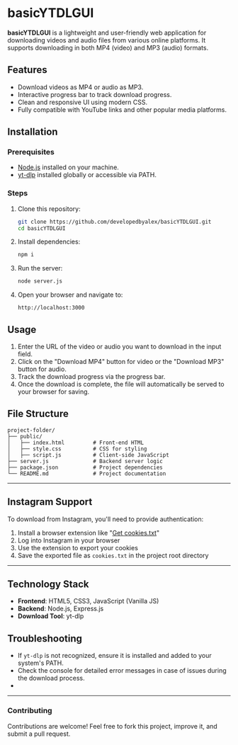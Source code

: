 # basicYTDLGUI

**basicYTDLGUI** is a lightweight and user-friendly web application for downloading videos and audio files from various online platforms. It supports downloading in both MP4 (video) and MP3 (audio) formats.

## Features

- Download videos as MP4 or audio as MP3.
- Interactive progress bar to track download progress.
- Clean and responsive UI using modern CSS.
- Fully compatible with YouTube links and other popular media platforms.

## Installation

### Prerequisites

- [Node.js](https://nodejs.org/) installed on your machine.
- [yt-dlp](https://github.com/yt-dlp/yt-dlp) installed globally or accessible via PATH.

### Steps

1. Clone this repository:
   ```bash
   git clone https://github.com/developedbyalex/basicYTDLGUI.git
   cd basicYTDLGUI
   ```

2. Install dependencies:
   ```bash
   npm i
   ```

3. Run the server:
   ```bash
   node server.js
   ```

4. Open your browser and navigate to:
   ```
   http://localhost:3000
   ```

## Usage

1. Enter the URL of the video or audio you want to download in the input field.
2. Click on the "Download MP4" button for video or the "Download MP3" button for audio.
3. Track the download progress via the progress bar.
4. Once the download is complete, the file will automatically be served to your browser for saving.

## File Structure

```plaintext
project-folder/
├── public/
│   ├── index.html         # Front-end HTML
│   ├── style.css          # CSS for styling
│   ├── script.js          # Client-side JavaScript
├── server.js              # Backend server logic
├── package.json           # Project dependencies
└── README.md              # Project documentation
```
---
## Instagram Support

To download from Instagram, you'll need to provide authentication:

1. Install a browser extension like "[Get cookies.txt](https://chromewebstore.google.com/detail/get-cookiestxt-locally/cclelndahbckbenkjhflpdbgdldlbecc?hl=en)"
2. Log into Instagram in your browser
3. Use the extension to export your cookies
4. Save the exported file as `cookies.txt` in the project root directory
---
## Technology Stack

- **Frontend**: HTML5, CSS3, JavaScript (Vanilla JS)
- **Backend**: Node.js, Express.js
- **Download Tool**: yt-dlp

## Troubleshooting

- If `yt-dlp` is not recognized, ensure it is installed and added to your system's PATH.
- Check the console for detailed error messages in case of issues during the download process.
- 
---

### Contributing

Contributions are welcome! Feel free to fork this project, improve it, and submit a pull request.
